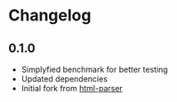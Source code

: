 # Changelog

## 0.1.0
- Simplyfied benchmark for better testing
- Updated dependencies
- Initial fork from [html-parser](https://github.com/mathiversen/html-parser)
